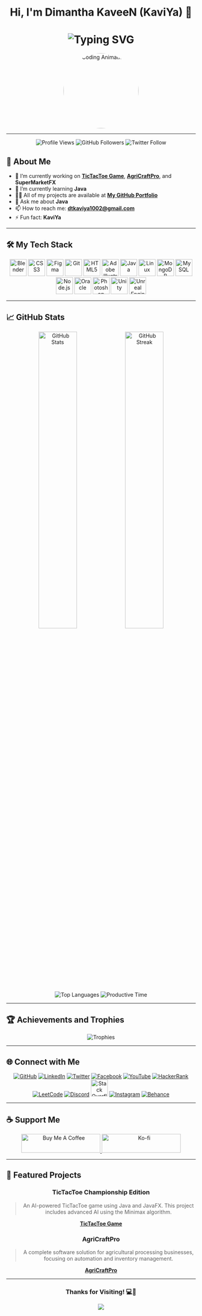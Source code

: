 <h1 align="center">
  Hi, I'm Dimantha KaveeN (KaviYa) 👋
</h1>

<h1 align="center">
  <img src="https://readme-typing-svg.demolab.com?font=Fira+Code&size=35&pause=2000&center=true&vCenter=true&width=940&lines=Hi+%F0%9F%91%8B%2C+I'm+Dimantha+Kaveen+%28KaviYa%29;Java+%7C+Game+Developer+%7C+Tech+Enthusiast;Welcome+to+My+GitHub+Profile!" alt="Typing SVG" />
</h1>

<div align="center">
  <img src="https://media.tenor.com/2uyENRmiUt0AAAAC/coding.gif" width="200" alt="Coding Animation" style="border-radius: 50%;">
</div>

---

<p align="center">
  <img src="https://komarev.com/ghpvc/?username=kaveendk&label=Profile%20Views&color=0e75b6&style=flat" alt="Profile Views" />
  <img src="https://img.shields.io/github/followers/KaveenDK?label=Followers&style=social" alt="GitHub Followers" />
  <img src="https://img.shields.io/twitter/follow/kaveen_69?logo=twitter&style=flat-square" alt="Twitter Follow" />
</p>

## 🚀 About Me

- 🔭 I’m currently working on **[TicTacToe Game](https://github.com/KaveenDK/TicTacToeGame.git)**, **[AgriCraftPro](https://github.com/KaveenDK/AgriCraftPro.git)**, and **SuperMarketFX**
- 🌱 I’m currently learning **Java**
- 👨‍💻 All of my projects are available at **[My GitHub Portfolio](https://github.com/KaveenDK)**
- 💬 Ask me about **Java**
- 📫 How to reach me: **dtkaviya1002@gmail.com**
- ⚡ Fun fact: **KaviYa**

---

## 🛠️ My Tech Stack

<div align="center">
  <img src="https://img.icons8.com/color/48/000000/blender-3d.png" alt="Blender" width="45" height="45" title="Blender 3D">
  <img src="https://img.icons8.com/color/48/000000/css3.png" alt="CSS3" width="45" height="45" title="CSS3">
  <img src="https://img.icons8.com/color/48/000000/figma.png" alt="Figma" width="45" height="45" title="Figma">
  <img src="https://img.icons8.com/color/48/000000/git.png" alt="Git" width="45" height="45" title="Git">
  <img src="https://img.icons8.com/color/48/000000/html-5.png" alt="HTML5" width="45" height="45" title="HTML5">
  <img src="https://img.icons8.com/color/48/000000/adobe-illustrator.png" alt="Adobe Illustrator" width="45" height="45" title="Illustrator">
  <img src="https://img.icons8.com/color/48/000000/java-coffee-cup-logo.png" alt="Java" width="45" height="45" title="Java">
  <img src="https://img.icons8.com/color/48/000000/linux.png" alt="Linux" width="45" height="45" title="Linux">
  <img src="https://img.icons8.com/color/48/000000/mongodb.png" alt="MongoDB" width="45" height="45" title="MongoDB">
  <img src="https://img.icons8.com/color/48/000000/mysql-logo.png" alt="MySQL" width="45" height="45" title="MySQL">
  <img src="https://img.icons8.com/color/48/000000/nodejs.png" alt="Node.js" width="45" height="45" title="Node.js">
  <img src="https://img.icons8.com/color/48/000000/oracle-logo.png" alt="Oracle" width="45" height="45" title="Oracle">
  <img src="https://img.icons8.com/color/48/000000/adobe-photoshop.png" alt="Photoshop" width="45" height="45" title="Photoshop">
  <img src="https://img.icons8.com/color/48/000000/unity.png" alt="Unity" width="45" height="45" title="Unity">
  <img src="https://img.icons8.com/color/48/000000/unreal-engine.png" alt="Unreal Engine" width="45" height="45" title="Unreal Engine">
</div>

---

## 📈 GitHub Stats

<div align="center">
  <img src="https://github-readme-stats.vercel.app/api?username=KaveenDK&show_icons=true&theme=radical" width="45%" alt="GitHub Stats" />
  <img src="https://github-readme-streak-stats.herokuapp.com/?user=KaveenDK&theme=radical" width="45%" alt="GitHub Streak" />
</div>

<div align="center">
  <img src="https://github-profile-summary-cards.vercel.app/api/cards/repos-per-language?username=KaveenDK&theme=radical" alt="Top Languages" />
  <img src="https://github-profile-summary-cards.vercel.app/api/cards/productive-time?username=KaveenDK&theme=radical" alt="Productive Time" />
</div>

---

## 🏆 Achievements and Trophies

<div align="center">
  <img src="https://github-profile-trophy.vercel.app/?username=KaveenDK&theme=radical&no-frame=true&row=1&column=7" alt="Trophies" />
</div>

---

## 🌐 Connect with Me

<p align="center">
  <a href="https://github.com/KaveenDK"><img src="https://img.icons8.com/color/48/000000/github--v1.png" alt="GitHub" /></a>
  <a href="https://linkedin.com/in/dimantha-kaveen-a843092b5"><img src="https://img.icons8.com/color/48/000000/linkedin-circled--v1.png" alt="LinkedIn" /></a>
  <a href="https://x.com/kaveen_69"><img src="https://img.icons8.com/color/48/000000/twitter--v1.png" alt="Twitter" /></a>
  <a href="https://www.facebook.com/profile.php?id=61550196402141"><img src="https://img.icons8.com/color/48/000000/facebook-new.png" alt="Facebook" /></a>
  <a href="https://www.youtube.com/@KaviYa_69"><img src="https://img.icons8.com/color/48/000000/youtube-play.png" alt="YouTube" /></a>
  <a href="https://www.hackerrank.com/profile/lab302astcipher"><img src="https://img.icons8.com/external-tal-revivo-color-tal-revivo/48/000000/external-hackerrank-is-a-technology-company-that-focuses-on-competitive-programming-logo-color-tal-revivo.png" alt="HackerRank" /></a>
  <a href="https://leetcode.com/u/KaveenDK/"><img src="https://img.icons8.com/external-tal-revivo-color-tal-revivo/48/000000/external-level-up-your-coding-skills-and-quickly-land-a-job-logo-color-tal-revivo.png" alt="LeetCode" /></a>
  <a href="https://discord.gg/a89fFSSpzy"><img src="https://img.icons8.com/color/48/000000/discord-logo.png" alt="Discord" /></a>
  <a href="https://stackoverflow.com/users/27063258/kaveen-dk-kaviya"><img src="https://upload.wikimedia.org/wikipedia/commons/e/ef/Stack_Overflow_icon.svg" alt="Stack Overflow" width="45" height="45" title="Stack Overflow" /></a>
  <a href="https://instagram.com/kaveen_dk/profilecard/?igsh=aGh5c2FpdXozbHNv"><img src="https://img.icons8.com/color/48/000000/instagram-new--v1.png" alt="Instagram" /></a>
  <a href="https://www.behance.net/dimanthakaveen"><img src="https://img.icons8.com/color/48/000000/behance.png" alt="Behance" /></a>
</p>

---

## ☕ Support Me
<p align="center">
  <a href="https://www.buymeacoffee.com/vpdkkaveenp" target="_blank">
    <img src="https://cdn.buymeacoffee.com/buttons/v2/default-yellow.png" height="50" width="210" alt="Buy Me A Coffee" />
  </a>
  <a href="https://ko-fi.com/dimanthakaveen" target="_blank">
    <img src="https://ko-fi.com/img/githubbutton_sm.svg" height="50" width="210" alt="Ko-fi" />
  </a>
</p>

---

## 📂 Featured Projects

<div align="center">

### TicTacToe Championship Edition
> An AI-powered TicTacToe game using Java and JavaFX. This project includes advanced AI using the Minimax algorithm.

**[TicTacToe Game](https://github.com/KaveenDK/TicTacToeGame.git)**

### AgriCraftPro
> A complete software solution for agricultural processing businesses, focusing on automation and inventory management.

**[AgriCraftPro](https://github.com/KaveenDK/AgriCraftPro.git)**

</div>

---

<div align="center">
  <h3>Thanks for Visiting! 💻🚀</h3>
  <img src="https://readme-typing-svg.herokuapp.com?font=Fira+Code&size=22&pause=2000&color=36BCF7&center=true&vCenter=true&lines=Let's+build+something+great!" />
</div>
